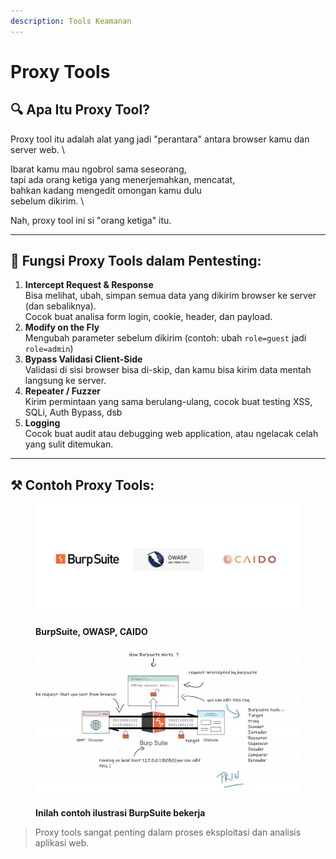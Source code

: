 ```yaml
---
description: Tools Keamanan
---
```


# Proxy Tools

## 🔍 Apa Itu Proxy Tool?

Proxy tool itu adalah alat yang jadi "perantara"
&#x20;antara browser kamu dan server web.
\


Ibarat kamu mau ngobrol sama seseorang,
\
tapi ada orang ketiga yang menerjemahkan, mencatat,
\
bahkan kadang mengedit omongan kamu dulu
\
sebelum dikirim.
\


Nah, proxy tool ini si "orang ketiga" itu.

***

## 🎯 Fungsi Proxy Tools dalam Pentesting:

1. **Intercept Request & Response**\
   Bisa melihat, ubah, simpan semua data yang dikirim browser ke server (dan sebaliknya).
   \
   Cocok buat analisa form login, cookie, header, dan payload.
2. **Modify on the Fly**\
   Mengubah parameter sebelum dikirim (contoh: ubah `role=guest` jadi `role=admin`)
3. **Bypass Validasi Client-Side**\
   Validasi di sisi browser bisa di-skip, dan kamu bisa kirim data mentah langsung ke server.
4. **Repeater / Fuzzer**\
   Kirim permintaan yang sama berulang-ulang, cocok buat testing XSS, SQLi, Auth Bypass, dsb
5. **Logging**\
   Cocok buat audit atau debugging web application, atau ngelacak celah yang sulit ditemukan.

***

## ⚒️ Contoh Proxy Tools:

<figure><img src=".gitbook/assets/Screenshot 2025-07-01 092248.png" alt=""><figcaption><p><strong>BurpSuite, OWASP, CAIDO</strong></p></figcaption></figure>

<figure><img src=".gitbook/assets/Screenshot 2025-07-01 092423.png" alt=""><figcaption><p><strong>Inilah contoh ilustrasi BurpSuite bekerja</strong></p></figcaption></figure>

> Proxy tools sangat penting dalam proses eksploitasi dan analisis aplikasi web.
